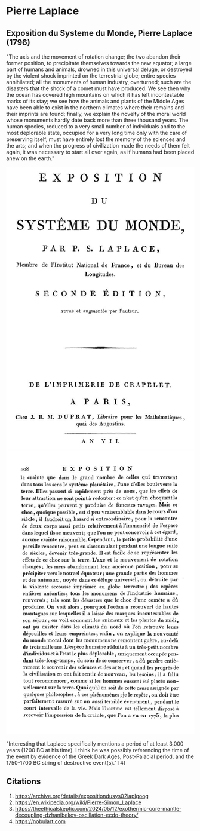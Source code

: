# Pierre Laplace

## Exposition du Systeme du Monde, Pierre Laplace (1796)

"The axis and the movement of rotation change; the two abandon their former position, to precipitate themselves towards the new equator; a large part of humans and animals, drowned in this universal deluge, or destroyed by the violent shock imprinted on the terrestrial globe; entire species annihilated; all the monuments of human industry, overturned; such are the disasters that the shock of a comet must have produced. We see then why the ocean has covered high mountains on which it has left incontestable marks of its stay; we see how the animals and plants of the Middle Ages have been able to exist in the northern climates where their remains and their imprints are found; finally, we explain the novelty of the moral world whose monuments hardly date back more than three thousand years. The human species, reduced to a very small number of individuals and to the most deplorable state, occupied for a very long time only with the care of preserving itself, must have entirely lost the memory of the sciences and the arts; and when the progress of civilization made the needs of them felt again, it was necessary to start all over again, as if humans had been placed anew on the earth."

![](img/laplace1.jpg)
![](img/laplace2.jpg)

"Interesting that Laplace specifically mentions a period of at least 3,000 years (1200 BC at his time). I think he was possibly referencing the time of the event by evidence of the Greek Dark Ages, Post-Palacial period, and the 1750-1700 BC string of destructive event(s)." [4]

## Citations

1. https://archive.org/details/expositiondusys02laplgoog
2. https://en.wikipedia.org/wiki/Pierre-Simon_Laplace
3. https://theethicalskeptic.com/2024/05/12/exothermic-core-mantle-decoupling-dzhanibekov-oscillation-ecdo-theory/
4. https://nobulart.com